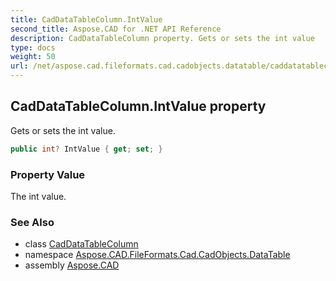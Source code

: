 ```yaml
---
title: CadDataTableColumn.IntValue
second_title: Aspose.CAD for .NET API Reference
description: CadDataTableColumn property. Gets or sets the int value
type: docs
weight: 50
url: /net/aspose.cad.fileformats.cad.cadobjects.datatable/caddatatablecolumn/intvalue/
---
```

## CadDataTableColumn.IntValue property

Gets or sets the int value.

```csharp
public int? IntValue { get; set; }
```

### Property Value

The int value.

### See Also

* class [CadDataTableColumn](../)
* namespace [Aspose.CAD.FileFormats.Cad.CadObjects.DataTable](../../caddatatablecolumn/)
* assembly [Aspose.CAD](../../../)


